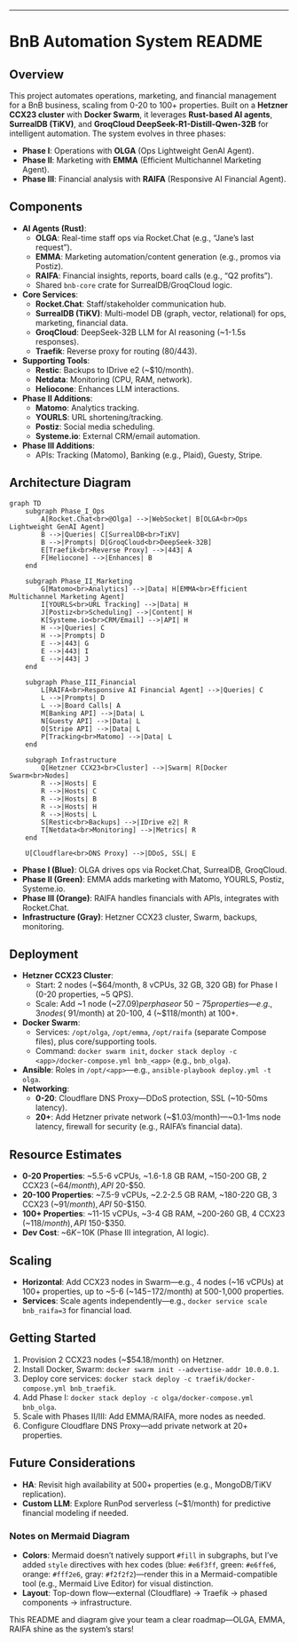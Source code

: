 ---

# BnB Automation System README

## Overview
This project automates operations, marketing, and financial management for a BnB business, scaling from 0-20 to 100+ properties. Built on a **Hetzner CCX23 cluster** with **Docker Swarm**, it leverages **Rust-based AI agents**, **SurrealDB (TiKV)**, and **GroqCloud DeepSeek-R1-Distill-Qwen-32B** for intelligent automation. The system evolves in three phases:

- **Phase I**: Operations with **OLGA** (Ops Lightweight GenAI Agent).
- **Phase II**: Marketing with **EMMA** (Efficient Multichannel Marketing Agent).
- **Phase III**: Financial analysis with **RAIFA** (Responsive AI Financial Agent).

## Components
- **AI Agents (Rust)**:
  - **OLGA**: Real-time staff ops via Rocket.Chat (e.g., “Jane’s last request”).
  - **EMMA**: Marketing automation/content generation (e.g., promos via Postiz).
  - **RAIFA**: Financial insights, reports, board calls (e.g., “Q2 profits”).
  - Shared `bnb-core` crate for SurrealDB/GroqCloud logic.
- **Core Services**:
  - **Rocket.Chat**: Staff/stakeholder communication hub.
  - **SurrealDB (TiKV)**: Multi-model DB (graph, vector, relational) for ops, marketing, financial data.
  - **GroqCloud**: DeepSeek-32B LLM for AI reasoning (~1-1.5s responses).
  - **Traefik**: Reverse proxy for routing (80/443).
- **Supporting Tools**:
  - **Restic**: Backups to IDrive e2 (~$10/month).
  - **Netdata**: Monitoring (CPU, RAM, network).
  - **Heliocone**: Enhances LLM interactions.
- **Phase II Additions**:
  - **Matomo**: Analytics tracking.
  - **YOURLS**: URL shortening/tracking.
  - **Postiz**: Social media scheduling.
  - **Systeme.io**: External CRM/email automation.
- **Phase III Additions**:
  - APIs: Tracking (Matomo), Banking (e.g., Plaid), Guesty, Stripe.

## Architecture Diagram
```mermaid
graph TD
    subgraph Phase_I_Ops
        A[Rocket.Chat<br>@Olga] -->|WebSocket| B[OLGA<br>Ops Lightweight GenAI Agent]
        B -->|Queries| C[SurrealDB<br>TiKV]
        B -->|Prompts| D[GroqCloud<br>DeepSeek-32B]
        E[Traefik<br>Reverse Proxy] -->|443| A
        F[Heliocone] -->|Enhances| B
    end

    subgraph Phase_II_Marketing
        G[Matomo<br>Analytics] -->|Data| H[EMMA<br>Efficient Multichannel Marketing Agent]
        I[YOURLS<br>URL Tracking] -->|Data| H
        J[Postiz<br>Scheduling] -->|Content| H
        K[Systeme.io<br>CRM/Email] -->|API| H
        H -->|Queries| C
        H -->|Prompts| D
        E -->|443| G
        E -->|443| I
        E -->|443| J
    end

    subgraph Phase_III_Financial
        L[RAIFA<br>Responsive AI Financial Agent] -->|Queries| C
        L -->|Prompts| D
        L -->|Board Calls| A
        M[Banking API] -->|Data| L
        N[Guesty API] -->|Data| L
        O[Stripe API] -->|Data| L
        P[Tracking<br>Matomo] -->|Data| L
    end

    subgraph Infrastructure
        Q[Hetzner CCX23<br>Cluster] -->|Swarm| R[Docker Swarm<br>Nodes]
        R -->|Hosts| E
        R -->|Hosts| C
        R -->|Hosts| B
        R -->|Hosts| H
        R -->|Hosts| L
        S[Restic<br>Backups] -->|IDrive e2| R
        T[Netdata<br>Monitoring] -->|Metrics| R
    end

    U[Cloudflare<br>DNS Proxy] -->|DDoS, SSL| E
```

- **Phase I (Blue)**: OLGA drives ops via Rocket.Chat, SurrealDB, GroqCloud.
- **Phase II (Green)**: EMMA adds marketing with Matomo, YOURLS, Postiz, Systeme.io.
- **Phase III (Orange)**: RAIFA handles financials with APIs, integrates with Rocket.Chat.
- **Infrastructure (Gray)**: Hetzner CCX23 cluster, Swarm, backups, monitoring.

## Deployment
- **Hetzner CCX23 Cluster**:
  - Start: 2 nodes (~$64/month, 8 vCPUs, 32 GB, 320 GB) for Phase I (0-20 properties, ~5 QPS).
  - Scale: Add ~1 node (~$27.09) per phase or ~50-75 properties—e.g., 3 nodes (~$91/month) at 20-100, 4 (~$118/month) at 100+.
- **Docker Swarm**:
  - Services: `/opt/olga`, `/opt/emma`, `/opt/raifa` (separate Compose files), plus core/supporting tools.
  - Command: `docker swarm init`, `docker stack deploy -c <app>/docker-compose.yml bnb_<app>` (e.g., `bnb_olga`).
- **Ansible**: Roles in `/opt/<app>`—e.g., `ansible-playbook deploy.yml -t olga`.
- **Networking**:
  - **0-20**: Cloudflare DNS Proxy—DDoS protection, SSL (~10-50ms latency).
  - **20+**: Add Hetzner private network (~$1.03/month)—~0.1-1ms node latency, firewall for security (e.g., RAIFA’s financial data).

## Resource Estimates
- **0-20 Properties**: ~5.5-6 vCPUs, ~1.6-1.8 GB RAM, ~150-200 GB, 2 CCX23 (~$64/month), API ~$20-$50.
- **20-100 Properties**: ~7.5-9 vCPUs, ~2.2-2.5 GB RAM, ~180-220 GB, 3 CCX23 (~$91/month), API ~$50-$150.
- **100+ Properties**: ~11-15 vCPUs, ~3-4 GB RAM, ~200-260 GB, 4 CCX23 (~$118/month), API ~$150-$350.
- **Dev Cost**: ~$6K-$10K (Phase III integration, AI logic).

## Scaling
- **Horizontal**: Add CCX23 nodes in Swarm—e.g., 4 nodes (~16 vCPUs) at 100+ properties, up to ~5-6 (~$145-$172/month) at 500-1,000 properties.
- **Services**: Scale agents independently—e.g., `docker service scale bnb_raifa=3` for financial load.

## Getting Started
1. Provision 2 CCX23 nodes (~$54.18/month) on Hetzner.
2. Install Docker, Swarm: `docker swarm init --advertise-addr 10.0.0.1`.
3. Deploy core services: `docker stack deploy -c traefik/docker-compose.yml bnb_traefik`.
4. Add Phase I: `docker stack deploy -c olga/docker-compose.yml bnb_olga`.
5. Scale with Phases II/III: Add EMMA/RAIFA, more nodes as needed.
6. Configure Cloudflare DNS Proxy—add private network at 20+ properties.

## Future Considerations
- **HA**: Revisit high availability at 500+ properties (e.g., MongoDB/TiKV replication).
- **Custom LLM**: Explore RunPod serverless (~$1/month) for predictive financial modeling if needed.


### Notes on Mermaid Diagram
- **Colors**: Mermaid doesn’t natively support `#fill` in subgraphs, but I’ve added `style` directives with hex codes (blue: `#e6f3ff`, green: `#e6ffe6`, orange: `#fff2e6`, gray: `#f2f2f2`)—render this in a Mermaid-compatible tool (e.g., Mermaid Live Editor) for visual distinction.
- **Layout**: Top-down flow—external (Cloudflare) → Traefik → phased components → infrastructure.

This README and diagram give your team a clear roadmap—OLGA, EMMA, RAIFA shine as the system’s stars!